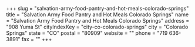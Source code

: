 +++
slug = "salvation-army-food-pantry-and-hot-meals-colorado-springs"
title = "Salvation Army Food Pantry and Hot Meals Colorado Springs"
name = "Salvation Army Food Pantry and Hot Meals Colorado Springs"
address = "908 Yuma St"
cityIndexKey = "city-co-colorado-springs"
city = "Colorado Springs"
state = "CO"
postal = "80909"
website = ""
phone = "719 636-3891"
fax = ""
+++
